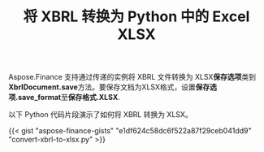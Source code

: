 ﻿---
title: 将 XBRL 转换为 Python 中的 Excel XLSX
linktitle: 将 XBRL 转换为 XLSX
type: docs
weight: 10
url: /zh/python-net/convert-xbrl-to-xlsx/
description: Python Finance 库 API 支持将 XBRL 文件转换为 Excel XLSX。请参阅本文中提供的代码。
---
 Aspose.Finance 支持通过传递的实例将 XBRL 文件转换为 XLSX**保存选项**类到**XbrlDocument.save**方法。要保存文档为XLSX格式，设置**保存选项.save_format**至**保存格式.XLSX**.

以下 Python 代码片段演示了如何将 XBRL 转换为 XLSX。

{{< gist "aspose-finance-gists" "e1df624c58dc6f522a87f29ceb041dd9" "convert-xbrl-to-xlsx.py" >}}
